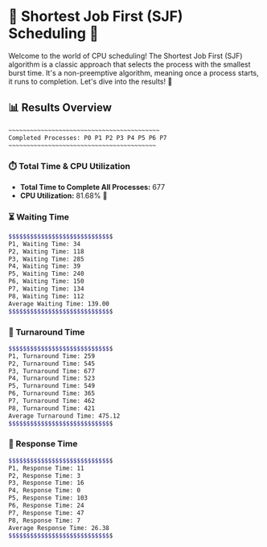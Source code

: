 # 🎉 Shortest Job First (SJF) Scheduling 🎉

Welcome to the world of CPU scheduling! The Shortest Job First (SJF) algorithm is a classic approach that selects the process with the smallest burst time. It's a non-preemptive algorithm, meaning once a process starts, it runs to completion. Let's dive into the results! 🚀

## 📊 Results Overview

```bash
~~~~~~~~~~~~~~~~~~~~~~~~~~~~~~~~~~~~~~~~~~
Completed Processes: P0 P1 P2 P3 P4 P5 P6 P7 
~~~~~~~~~~~~~~~~~~~~~~~~~~~~~~~~~~~~~~~~~
```

### ⏱️ Total Time & CPU Utilization

- **Total Time to Complete All Processes:** 677
- **CPU Utilization:** 81.68% 💪

### ⏳ Waiting Time

```bash
$$$$$$$$$$$$$$$$$$$$$$$$$$$$$
P1, Waiting Time: 34
P2, Waiting Time: 118
P3, Waiting Time: 285
P4, Waiting Time: 39
P5, Waiting Time: 240
P6, Waiting Time: 150
P7, Waiting Time: 134
P8, Waiting Time: 112
Average Waiting Time: 139.00
$$$$$$$$$$$$$$$$$$$$$$$$$$$$$
```

### 🔄 Turnaround Time

```bash
$$$$$$$$$$$$$$$$$$$$$$$$$$$$$
P1, Turnaround Time: 259
P2, Turnaround Time: 545
P3, Turnaround Time: 677
P4, Turnaround Time: 523
P5, Turnaround Time: 549
P6, Turnaround Time: 365
P7, Turnaround Time: 462
P8, Turnaround Time: 421
Average Turnaround Time: 475.12
$$$$$$$$$$$$$$$$$$$$$$$$$$$$$
```

### 🔁 Response Time

```bash
$$$$$$$$$$$$$$$$$$$$$$$$$$$$$
P1, Response Time: 11
P2, Response Time: 3
P3, Response Time: 16
P4, Response Time: 0
P5, Response Time: 103
P6, Response Time: 24
P7, Response Time: 47
P8, Response Time: 7
Average Response Time: 26.38
$$$$$$$$$$$$$$$$$$$$$$$$$$$$$
```